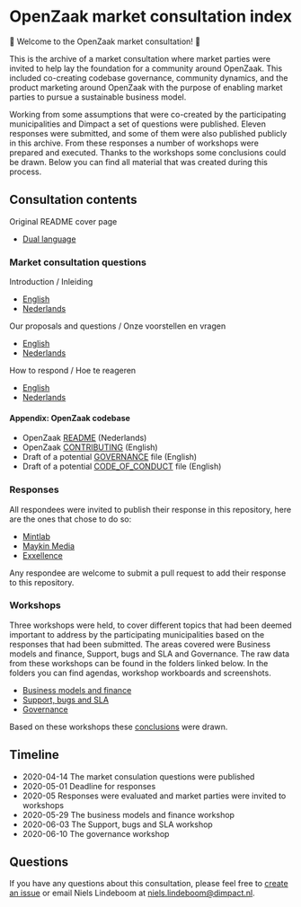 # OpenZaak market consultation index

:tada: Welcome to the OpenZaak market consultation! :tada:

This is the archive of a market consultation where market parties were invited to help lay the foundation for a community around OpenZaak. This included co-creating codebase governance, community dynamics, and the product marketing around OpenZaak with the purpose of enabling market parties to pursue a sustainable business model.

Working from some assumptions that were co-created by the participating municipalities and Dimpact a set of questions were published. Eleven responses were submitted, and some of them were also published publicly in this archive. From these responses a number of workshops were prepared and executed. Thanks to the workshops some conclusions could be drawn. Below you can find all material that was created during this process.

## Consultation contents

Original README cover page
* [Dual language](cover-page.md)

### Market consultation questions

Introduction / Inleiding

* [English](introduction-en.md)
* [Nederlands](introduction-nl.md)

Our proposals and questions / Onze voorstellen en vragen

* [English](questions-en.md)
* [Nederlands](questions-nl.md)

How to respond / Hoe te reageren

* [English](how-to-respond-en.md)
* [Nederlands](how-to-respond-nl.md)

#### Appendix: OpenZaak codebase

* OpenZaak [README](https://github.com/open-zaak/open-zaak/blob/master/README.rst) (Nederlands)
* OpenZaak [CONTRIBUTING](https://github.com/open-zaak/open-zaak/blob/master/CONTRIBUTING.md) (English)
* Draft of a potential [GOVERNANCE](GOVERNANCE.md) file (English)
* Draft of a potential [CODE_OF_CONDUCT](CODE_OF_CONDUCT.md) file (English)

### Responses

All respondees were invited to publish their response in this repository, here are the ones that chose to do so:

* [Mintlab](responses/mintlab/answers-mintlab.md)
* [Maykin Media](responses/maykinmedia/answers-maykinmedia.md)
* [Exxellence](responses/open-zaak-marktconsultatie-exxellence.md)

Any respondee are welcome to submit a pull request to add their response to this repository.

### Workshops

Three workshops were held, to cover different topics that had been deemed important to address by the participating municipalities based on the responses that had been submitted. The areas covered were Business models and finance, Support, bugs and SLA and Governance. The raw data from these workshops can be found in the folders linked below. In the folders you can find agendas, workshop workboards and screenshots.

* [Business models and finance](workshops/support-and-service-level-agreements/)
* [Support, bugs and SLA](workshops/business-models-and-finance/)
* [Governance](workshops/codebase-governance/)

Based on these workshops these [conclusions](conclusions.md) were drawn.

## Timeline

* 2020-04-14 The market consulation questions were published
* 2020-05-01 Deadline for responses
* 2020-05 Responses were evaluated and market parties were invited to workshops
* 2020-05-29 The business models and finance workshop
* 2020-06-03 The Support, bugs and SLA workshop
* 2020-06-10 The governance workshop

## Questions
If you have any questions about this consultation, please feel free to [create an issue](https://github.com/open-zaak/open-zaak-market-consultation/issues/new/choose) or email Niels Lindeboom at <niels.lindeboom@dimpact.nl>.
